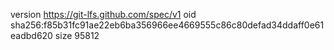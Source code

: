 version https://git-lfs.github.com/spec/v1
oid sha256:f85b31fc91ae22eb6ba356966ee4669555c86c80defad34ddaff0e61eadbd620
size 95812
